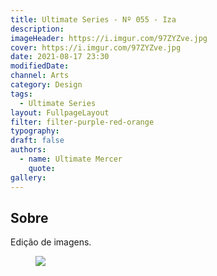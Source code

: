 ```yaml
---
title: Ultimate Series - Nº 055 - Iza
description:
imageHeader: https://i.imgur.com/97ZYZve.jpg
cover: https://i.imgur.com/97ZYZve.jpg
date: 2021-08-17 23:30
modifiedDate:
channel: Arts
category: Design
tags:
  - Ultimate Series
layout: FullpageLayout
filter: filter-purple-red-orange
typography:
draft: false
authors:
  - name: Ultimate Mercer
    quote:
gallery:
---
```


## Sobre

Edição de imagens.

<figure>
<img src="https://i.imgur.com/97ZYZve.jpg" className="max-w-full mx-auto block"/>
</figure>

